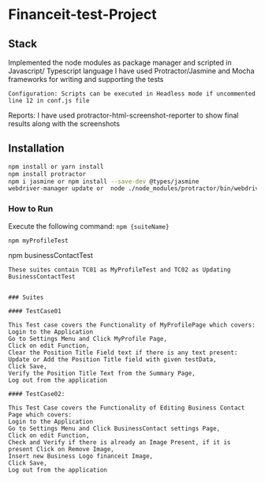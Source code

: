 # Financeit-test-Project

## Stack

Implemented the node modules as package manager and scripted in Javascript/ Typescript language
I have used Protractor/Jasmine and Mocha frameworks for writing and supporting the tests
```
Configuration: Scripts can be executed in Headless mode if uncommented line 12 in conf.js file
```
Reports:
I have used protractor-html-screenshot-reporter to show final results along with the screenshots

## Installation

```sh
npm install or yarn install
npm install protractor
npm i jasmine or npm install --save-dev @types/jasmine
webdriver-manager update or  node ./node_modules/protractor/bin/webdriver-manager update
```

### How to Run
Execute the following command: `npm {suiteName}`

```
npm myProfileTest 

```
npm businessContactTest
```
These suites contain TC01 as MyProfileTest and TC02 as Updating BusinessContactTest


### Suites

#### TestCase01

This Test case covers the Functionality of MyProfilePage which covers:
Login to the Application
Go to Settings Menu and Click MyProfile Page,
Click on edit Function,
Clear the Position Title Field text if there is any text present: 
Update or Add the Position Title field with given testData,
Click Save,
Verify the Position Title Text from the Summary Page,
Log out from the application

#### TestCase02: 

This Test Case covers the Functionality of Editing Business Contact Page which covers:
Login to the Application
Go to Settings Menu and Click BusinessContact settings Page,
Click on edit Function,
Check and Verify if there is already an Image Present, if it is present Click on Remove Image,
Insert new Business Logo financeit Image,
Click Save,
Log out from the application


